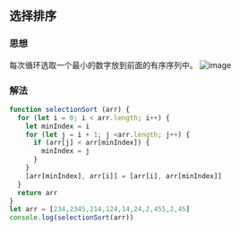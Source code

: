 ## 选择排序
###  思想
每次循环选取一个最小的数字放到前面的有序序列中。
![image](http://www.conardli.top/docs/%E9%80%89%E6%8B%A9%E6%8E%92%E5%BA%8F.gif)

### 解法
```javascript
function selectionSort (arr) {
  for (let i = 0; i < arr.length; i++) {
    let minIndex = i
    for (let j = i + 1; j <arr.length; j++) {
      if (arr[j] < arr[minIndex]) {
        minIndex = j
      }
    }
    [arr[minIndex], arr[i]] = [arr[i], arr[minIndex]]
  }
  return arr
}
let arr = [234,2345,214,124,14,24,2,455,2,45]
console.log(selectionSort(arr))
```

